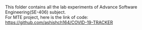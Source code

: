 This folder contains all the lab experiments of Advance Software Engineering(SE-406) subject. <br>
For MTE project, here is the link of code: https://github.com/ashishch164/COVID-19-TRACKER
